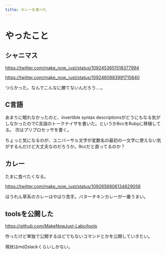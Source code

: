 ```yaml
---
title: カレーを食べた
---
```


# やったこと

## シャニマス

https://twitter.com/make_now_just/status/1092453651518377994

https://twitter.com/make_now_just/status/1092460883991715840

つらかった。なんでこんなに勝てないんだろう‥‥。

## C言語

あまりに眠れなかったのと、invertible syntax descriptionsがどうにもなる気がしなかったのでC言語のトークナイザを書いた。というか8ccをRubyに移植してる。
次はプリプロセッサを書く。

ちょっと気になるのが、ユニバーサル文字が変数名の最初の一文字に使えない気がするんだけど大丈夫なのだろうか。9ccだと直ってるのか？

## カレー

たまに食べたくなる。

https://twitter.com/make_now_just/status/1092656806134829056

ほうれん草系のカレーはやはり苦手。バターチキンカレーが一番うまい。

## toolsを公開した

https://github.com/MakeNowJust-Labo/tools

作ったけど単独で公開するほどでもないコマンドとかを公開していきたい。

現状はmd2slackくらいしかない。
